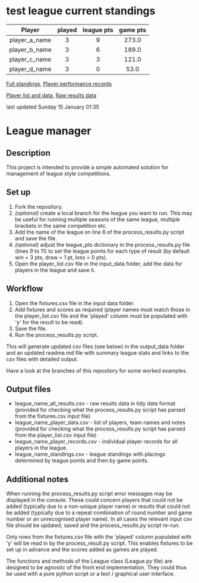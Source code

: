 # test league current standings
|Player|played|league pts|game pts|
|:---:|:---:|:---:|:---:|
|player_a_name|3|9|273.0|
|player_b_name|3|6|189.0|
|player_c_name|3|3|121.0|
|player_d_name|3|0|53.0|

[Full standings](output_data/test-league_standings.csv), 
[Player performance records](output_data/test-league_player_records.csv)

[Player list and data](output_data/test-league_player_data.csv), [Raw results data](output_data/test-league_all_results.csv)


last updated Sunday 15 January 01:35
# League manager

## Description

This project is intended to provide a simple automated solution for
management of league style competitions.

## Set up

1. Fork the repository.
2. _(optional)_ create a local branch for the league you want to run.
This may be useful for running multiple seasons of the same league,
multiple brackets in the same competition etc.
3. Add the name of the league on line 6 of the  process_results.py 
script and save the file.
4. _(optional)_ adjust the league_pts dictionary in the 
process_results.py file (lines 9 to 11) to set the league points for
each type of result (by default win = 3 pts, draw = 1 pt, loss = 0 
pts).
5. Open the player_list.csv file in the input_data folder, add the 
data for players in the league and save it.

## Workflow

1. Open the fixtures.csv file in the input data folder.
2. Add fixtures and scores as required (player names must match those
in the player_list.csv file and the 'played' column must be populated
with 'y' for the result to be read).
3. Save the file.
4. Run the process_results.py script. 

This will generate updated csv files (see below) in the output_data 
folder and an updated readme.md file with summary league stats and 
links to the csv files with detailed output.

Have a look at the branches of this repository for some worked 
examples.

## Output files

* league_name_all_results.csv - raw results data in tidy data format
(provided for checking what the process_results.py script has 
parsed from the fixtures.csv input file)
* league_name_player_data.csv - list of players, team names and notes
(provided for checking what the process_results.py script has parsed
from the player_list.csv input file)
* league_name_player_records.csv - individual player records for all
players in the league.
* league_name_standings.csv - league standings with placings 
determined by league points and then by game points.

## Additional notes

When running the process_results.py script error messages may be
displayed in the console. These could concern players that could
not be added (typically due to a non-unique player name) or results
that could not be added (typically due to a repeat combination of
round number and game number or an unrecognised player name). In all
cases the relevant input csv file should be updated, saved and the 
process_results.py script re-run.

Only rows from the fixtures.csv file with the 'played' column 
populated with 'y' will be read in by the process_result.py script. 
This enables fixtures to be set up in advance and the scores added as
games are played.

The functions and methods of the League class (League.py file) are 
designed to be agnostic of the front end implementation. They 
could thus be used with a pure python script or a text / graphical
user interface.
